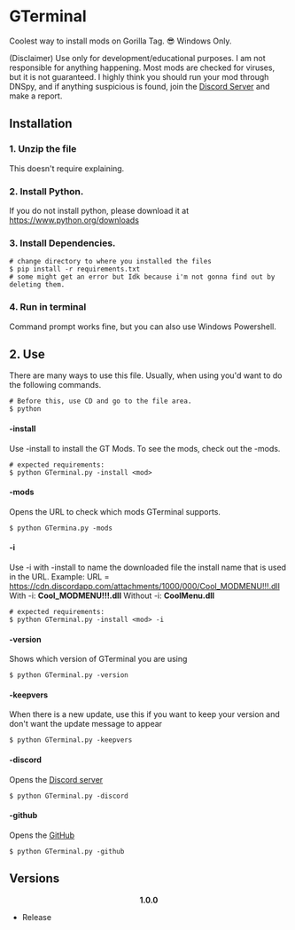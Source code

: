 # GTerminal
Coolest way to install mods on Gorilla Tag. 😎
Windows Only.

(Disclaimer) Use only for development/educational purposes. I am not responsible for anything happening.
Most mods are checked for viruses, but it is not guaranteed. I highly think you should run your mod through DNSpy, and if anything suspicious is found, join the <a href="https://discord.gg/Fa36fvAdXE">Discord Server</a> and make a report.
## Installation
### 1. Unzip the file
This doesn't require explaining.

### 2. Install Python.
If you do not install python, please download it at https://www.python.org/downloads

### 3. Install Dependencies.
```console
# change directory to where you installed the files
$ pip install -r requirements.txt
# some might get an error but Idk because i'm not gonna find out by deleting them.
```
### 4. Run in terminal
Command prompt works fine, but you can also use Windows Powershell.

## 2. Use
There are many ways to use this file. Usually, when using you'd want to do the following commands.
```console
# Before this, use CD and go to the file area.
$ python 
```

#### -install
Use -install to install the GT Mods. To see the mods, check out the -mods.
```console
# expected requirements:
$ python GTerminal.py -install <mod>
```
#### -mods
Opens the URL to check which mods GTerminal supports.
```console
$ python GTermina.py -mods
```
#### -i
Use -i with -install to name the downloaded file the install name that is used in the URL.
Example:
URL = https://cdn.discordapp.com/attachments/1000/000/Cool_MODMENU!!!.dll
With -i:
**Cool_MODMENU!!!.dll**
Without -i:
**CoolMenu.dll**
```console
# expected requirements:
$ python GTerminal.py -install <mod> -i
```
#### -version
Shows which version of GTerminal you are using
```console
$ python GTerminal.py -version
```
#### -keepvers
When there is a new update, use this if you want to keep your version and don't want the update message to appear
```console
$ python GTerminal.py -keepvers
```
#### -discord
Opens the <a href="https://discord.gg/Fa36fvAdXE">Discord server</a>
```console
$ python GTerminal.py -discord
```
#### -github
Opens the <a href="https://github.com/Silentious/GTerminal">GitHub</a>
```console
$ python GTerminal.py -github
```

## Versions


<div align="center">

**1.0.0**

</div>

- Release
